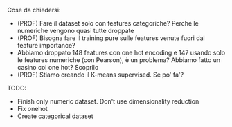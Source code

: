 Cose da chiedersi:

- (PROF) Fare il dataset solo con features categoriche? Perché le numeriche vengono quasi tutte droppate
- (PROF) Bisogna fare il training pure sulle features venute fuori dal feature importance?
- Abbiamo droppato 148 features con one hot encoding e 147 usando solo le features numeriche (con Pearson), è un problema? Abbiamo fatto un casino col one hot? Scoprilo
- (PROF) Stiamo creando il K-means supervised. Se po' fa'?

TODO:

- Finish only numeric dataset. Don't use dimensionality reduction
- Fix onehot
- Create categorical dataset
